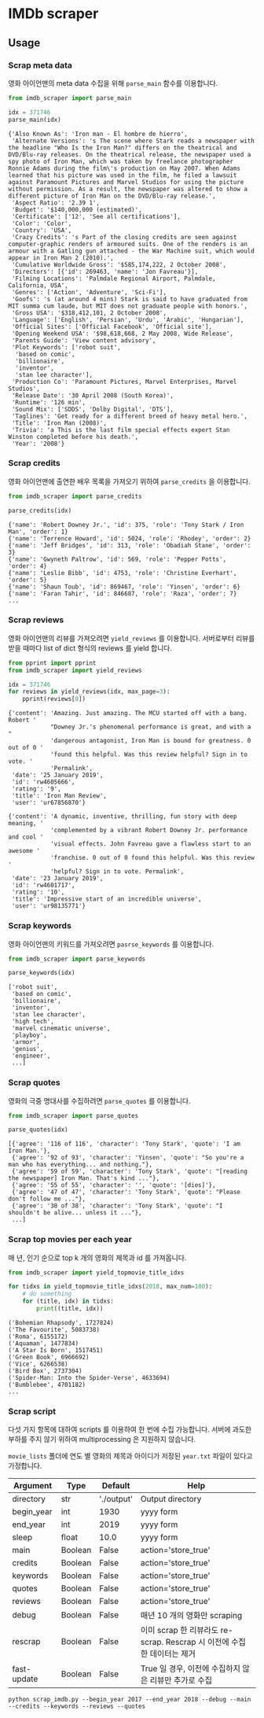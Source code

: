 # IMDb scraper


## Usage

### Scrap meta data

영화 아이언맨의 meta data 수집을 위해 `parse_main` 함수를 이용합니다.

```python
from imdb_scraper import parse_main

idx = 371746
parse_main(idx)
```

```
{'Also Known As': 'Iron man - El hombre de hierro',
 'Alternate Versions': 's The scene where Stark reads a newspaper with the headline "Who Is the Iron Man?" differs on the theatrical and DVD/Blu-ray releases. On the theatrical release, the newspaper used a spy photo of Iron Man, which was taken by freelance photographer Ronnie Adams during the film\'s production on May 2007. When Adams learned that his picture was used in the film, he filed a lawsuit against Paramount Pictures and Marvel Studios for using the picture without permission. As a result, the newspaper was altered to show a different picture of Iron Man on the DVD/Blu-ray release.',
 'Aspect Ratio': '2.39 1',
 'Budget': '$140,000,000 (estimated)',
 'Certificate': ['12', 'See all certifications'],
 'Color': 'Color',
 'Country': 'USA',
 'Crazy Credits': 's Part of the closing credits are seen against computer-graphic renders of armoured suits. One of the renders is an armour with a Gatling gun attached - the War Machine suit, which would appear in Iron Man 2 (2010).',
 'Cumulative Worldwide Gross': '$585,174,222, 2 October 2008',
 'Directors': [{'id': 269463, 'name': 'Jon Favreau'}],
 'Filming Locations': 'Palmdale Regional Airport, Palmdale, California, USA',
 'Genres': ['Action', 'Adventure', 'Sci-Fi'],
 'Goofs': 's (at around 4 mins) Stark is said to have graduated from MIT summa cum laude, but MIT does not graduate people with honors.',
 'Gross USA': '$318,412,101, 2 October 2008',
 'Language': ['English', 'Persian', 'Urdu', 'Arabic', 'Hungarian'],
 'Official Sites': ['Official Facebook', 'Official site'],
 'Opening Weekend USA': '$98,618,668, 2 May 2008, Wide Release',
 'Parents Guide': 'View content advisory',
 'Plot Keywords': ['robot suit',
  'based on comic',
  'billionaire',
  'inventor',
  'stan lee character'],
 'Production Co': 'Paramount Pictures, Marvel Enterprises, Marvel Studios',
 'Release Date': '30 April 2008 (South Korea)',
 'Runtime': '126 min',
 'Sound Mix': ['SDDS', 'Dolby Digital', 'DTS'],
 'Taglines': 'Get ready for a different breed of heavy metal hero.',
 'Title': 'Iron Man (2008)',
 'Trivia': 'a This is the last film special effects expert Stan Winston completed before his death.',
 'Year': '2008'}
```


### Scrap credits

영화 아이언맨에 출연한 배우 목록을 가져오기 위하여 `parse_credits` 을 이용합니다.

```python
from imdb_scraper import parse_credits

parse_credits(idx)
```

```
{'name': 'Robert Downey Jr.', 'id': 375, 'role': 'Tony Stark / Iron Man', 'order': 1}
{'name': 'Terrence Howard', 'id': 5024, 'role': 'Rhodey', 'order': 2}
{'name': 'Jeff Bridges', 'id': 313, 'role': 'Obadiah Stane', 'order': 3}
{'name': 'Gwyneth Paltrow', 'id': 569, 'role': 'Pepper Potts', 'order': 4}
{'name': 'Leslie Bibb', 'id': 4753, 'role': 'Christine Everhart', 'order': 5}
{'name': 'Shaun Toub', 'id': 869467, 'role': 'Yinsen', 'order': 6}
{'name': 'Faran Tahir', 'id': 846687, 'role': 'Raza', 'order': 7}
...
```


### Scrap reviews

영화 아이언맨의 리뷰를 가져오려면 `yield_reviews` 를 이용합니다. 서버로부터 리뷰를 받을 때마다 list of dict 형식의 reviews 를 yield 합니다.

```python
from pprint import pprint
from imdb_scraper import yield_reviews

idx = 371746
for reviews in yield_reviews(idx, max_page=3):
    pprint(reviews[0])
```

```
{'content': 'Amazing. Just amazing. The MCU started off with a bang. Robert '
            "Downey Jr.'s phenomenal performance is great, and with a "
            'dangerous antagonist, Iron Man is bound for greatness. 0 out of 0 '
            'found this helpful. Was this review helpful? Sign in to vote. '
            'Permalink',
 'date': '25 January 2019',
 'id': 'rw4605666',
 'rating': '9',
 'title': 'Iron Man Review',
 'user': 'ur67856870'}

{'content': 'A dynamic, inventive, thrilling, fun story with deep meaning, '
            'complemented by a vibrant Robert Downey Jr. performance and cool '
            'visual effects. John Favreau gave a flawless start to an awesome '
            'franchise. 0 out of 0 found this helpful. Was this review '
            'helpful? Sign in to vote. Permalink',
 'date': '23 January 2019',
 'id': 'rw4601717',
 'rating': '10',
 'title': 'Impressive start of an incredible universe',
 'user': 'ur98135771'}
```

### Scrap keywords

영화 아이언맨의 키워드를 가져오려면 `pasrse_keywords` 를 이용합니다.

```python
from imdb_scraper import parse_keywords

parse_keywords(idx)
```

```
['robot suit',
 'based on comic',
 'billionaire',
 'inventor',
 'stan lee character',
 'high tech',
 'marvel cinematic universe',
 'playboy',
 'armor',
 'genius',
 'engineer',
 ...]
```

### Scrap quotes

영화의 극중 명대사를 수집하려면 `parse_quotes` 를 이용합니다.

```python
from imdb_scraper import parse_quotes

parse_quotes(idx)
```

```
[{'agree': '116 of 116', 'character': 'Tony Stark', 'quote': 'I am Iron Man.'},
 {'agree': '92 of 93', 'character': 'Yinsen', 'quote': "So you're a man who has everything... and nothing."},
 {'agree': '59 of 59', 'character': 'Tony Stark', 'quote': "[reading the newspaper] Iron Man. That's kind ..."},
 {'agree': '55 of 55', 'character': '', 'quote': '[dies]'},
 {'agree': '47 of 47', 'character': 'Tony Stark', 'quote': "Please don't follow me ..."},
 {'agree': '38 of 38', 'character': 'Tony Stark', 'quote': "I shouldn't be alive... unless it ..."},
 ...]
```

### Scrap top movies per each year

매 년, 인기 순으로 top k 개의 영화의 제목과 id 를 가져옵니다.

```python
from imdb_scraper import yield_topmovie_title_idxs

for tidxs in yield_topmovie_title_idxs(2018, max_num=100):
    # do something
    for (title, idx) in tidxs:
        print((title, idx))
```

```
('Bohemian Rhapsody', 1727824)
('The Favourite', 5083738)
('Roma', 6155172)
('Aquaman', 1477834)
('A Star Is Born', 1517451)
('Green Book', 6966692)
('Vice', 6266538)
('Bird Box', 2737304)
('Spider-Man: Into the Spider-Verse', 4633694)
('Bumblebee', 4701182)
...
```

### Scrap script

다섯 가지 항목에 대하여 scripts 를 이용하여 한 번에 수집 가능합니다. 서버에 과도한 부하를 주지 않기 위하여 multiprocessing 은 지원하지 않습니다.

`movie_lists` 폴더에 연도 별 영화의 제목과 아이디가 저장된 `year.txt`  파일이 있다고 가정합니다.

| Argument | Type | Default | Help |
| --- | --- | --- | --- |
| directory | str | './output' | Output directory |
| begin_year | int | 1930 | yyyy form |
| end_year | int | 2019 | yyyy form |
| sleep | float | 10.0 | yyyy form |
| main | Boolean | False | action='store_true' |
| credits | Boolean | False | action='store_true' |
| keywords | Boolean | False | action='store_true' |
| quotes | Boolean | False | action='store_true' |
| reviews | Boolean | False | action='store_true' |
| debug | Boolean | False | 매년 10 개의 영화만 scraping |
| rescrap | Boolean | False | 이미 scrap 한 리뷰라도 re-scrap. Rescrap 시 이전에 수집한 데이터는 제거 |
| fast-update | Boolean | False | True 일 경우, 이전에 수집하지 않은 리뷰만 추가로 수집 |

```
python scrap_imdb.py --begin_year 2017 --end_year 2018 --debug --main --credits --keywords --reviews --quotes
```
